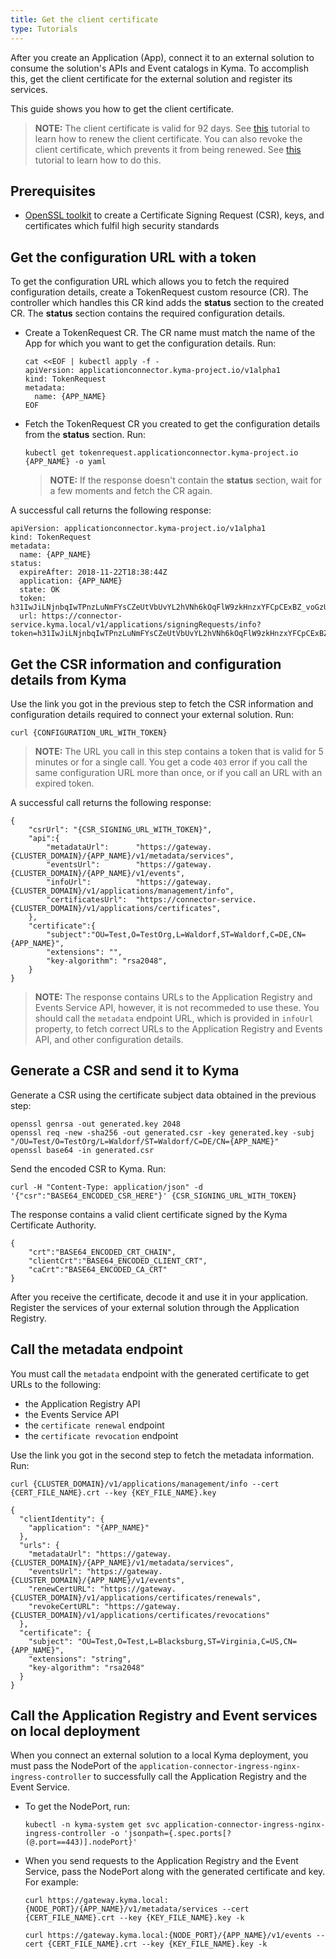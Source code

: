 ```yaml
---
title: Get the client certificate
type: Tutorials
---
```


After you create an Application (App), connect it to an external solution to consume the solution's APIs and Event catalogs in Kyma. To accomplish this, get the client certificate for the external solution and register its services.

This guide shows you how to get the client certificate.

>**NOTE:** The client certificate is valid for 92 days. See [this](#tutorials-renew-the-client-certificate) tutorial to learn how to renew the client certificate. 
You can also revoke the client certificate, which prevents it from being renewed. See [this](#tutorials-revoke-the-client-certificate) tutorial to learn how to do this.

## Prerequisites

- [OpenSSL toolkit](https://www.openssl.org/docs/man1.0.2/apps/openssl.html) to create a Certificate Signing Request (CSR), keys, and certificates which fulfil high security standards

## Get the configuration URL with a token

To get the configuration URL which allows you to fetch the required configuration details, create a TokenRequest custom resource (CR). The controller which handles this CR kind adds the **status** section to the created CR. The **status** section contains the required configuration details.

- Create a TokenRequest CR. The CR name must match the name of the App for which you want to get the configuration details. Run:
  ```
  cat <<EOF | kubectl apply -f -
  apiVersion: applicationconnector.kyma-project.io/v1alpha1
  kind: TokenRequest
  metadata:
    name: {APP_NAME}
  EOF
  ```

- Fetch the TokenRequest CR you created to get the configuration details from the **status** section. Run:
  ```
  kubectl get tokenrequest.applicationconnector.kyma-project.io {APP_NAME} -o yaml
  ```
  >**NOTE:** If the response doesn't contain the **status** section, wait for a few moments and fetch the CR again.

A successful call returns the following response:
  ```
  apiVersion: applicationconnector.kyma-project.io/v1alpha1
  kind: TokenRequest
  metadata:
    name: {APP_NAME}
  status:
    expireAfter: 2018-11-22T18:38:44Z
    application: {APP_NAME}
    state: OK
    token: h31IwJiLNjnbqIwTPnzLuNmFYsCZeUtVbUvYL2hVNh6kOqFlW9zkHnzxYFCpCExBZ_voGzUo6IVS_ExlZd4muQ==
    url: https://connector-service.kyma.local/v1/applications/signingRequests/info?token=h31IwJiLNjnbqIwTPnzLuNmFYsCZeUtVbUvYL2hVNh6kOqFlW9zkHnzxYFCpCExBZ_voGzUo6IVS_ExlZd4muQ==
  ```

## Get the CSR information and configuration details from Kyma

Use the link you got in the previous step to fetch the CSR information and configuration details required to connect your external solution. Run:

```
curl {CONFIGURATION_URL_WITH_TOKEN}
```
>**NOTE:** The URL you call in this step contains a token that is valid for 5 minutes or for a single call. You get a code `403` error if you call the same configuration URL more than once, or if you call an URL with an expired token.

A successful call returns the following response:
```
{
    "csrUrl": "{CSR_SIGNING_URL_WITH_TOKEN}",
    "api":{
        "metadataUrl":      "https://gateway.{CLUSTER_DOMAIN}/{APP_NAME}/v1/metadata/services",
        "eventsUrl":        "https://gateway.{CLUSTER_DOMAIN}/{APP_NAME}/v1/events",
        "infoUrl":          "https://gateway.{CLUSTER_DOMAIN}/v1/applications/management/info",
        "certificatesUrl":  "https://connector-service.{CLUSTER_DOMAIN}/v1/applications/certificates",
    },
    "certificate":{
        "subject":"OU=Test,O=TestOrg,L=Waldorf,ST=Waldorf,C=DE,CN={APP_NAME}",
        "extensions": "",
        "key-algorithm": "rsa2048",
    }
}
```

> **NOTE:** The response contains URLs to the Application Registry and Events Service API, however, it is not recommeded to use these. You should call the `metadata` endpoint URL, which is provided in `infoUrl` property, to fetch correct URLs to the Application Registry and Events API, and other configuration details.

## Generate a CSR and send it to Kyma

Generate a CSR using the certificate subject data obtained in the previous step:
```
openssl genrsa -out generated.key 2048
openssl req -new -sha256 -out generated.csr -key generated.key -subj "/OU=Test/O=TestOrg/L=Waldorf/ST=Waldorf/C=DE/CN={APP_NAME}"
openssl base64 -in generated.csr
```

Send the encoded CSR to Kyma. Run:
```
curl -H "Content-Type: application/json" -d '{"csr":"BASE64_ENCODED_CSR_HERE"}' {CSR_SIGNING_URL_WITH_TOKEN}
```

The response contains a valid client certificate signed by the Kyma Certificate Authority.
```
{
    "crt":"BASE64_ENCODED_CRT_CHAIN",
    "clientCrt":"BASE64_ENCODED_CLIENT_CRT",
    "caCrt":"BASE64_ENCODED_CA_CRT"
}
```

After you receive the certificate, decode it and use it in your application. Register the services of your external solution through the Application Registry.

## Call the metadata endpoint

You must call the `metadata` endpoint with the generated certificate to get URLs to the following:

- the Application Registry API
- the Events Service API
- the `certificate renewal` endpoint
- the `certificate revocation` endpoint

Use the link you got in the second step to fetch the metadata information. Run:

```
curl {CLUSTER_DOMAIN}/v1/applications/management/info --cert {CERT_FILE_NAME}.crt --key {KEY_FILE_NAME}.key
```

```
{
  "clientIdentity": {
    "application": "{APP_NAME}"
  },
  "urls": {
    "metadataUrl": "https://gateway.{CLUSTER_DOMAIN}/{APP_NAME}/v1/metadata/services",
    "eventsUrl": "https://gateway.{CLUSTER_DOMAIN}/{APP_NAME}/v1/events",
    "renewCertURL": "https://gateway.{CLUSTER_DOMAIN}/v1/applications/certificates/renewals",
    "revokeCertURL": "https://gateway.{CLUSTER_DOMAIN}/v1/applications/certificates/revocations"
  },
  "certificate": {
    "subject": "OU=Test,O=Test,L=Blacksburg,ST=Virginia,C=US,CN={APP_NAME}",
    "extensions": "string",
    "key-algorithm": "rsa2048"
  }
}
```

## Call the Application Registry and Event services on local deployment

When you connect an external solution to a local Kyma deployment, you must pass the NodePort of the `application-connector-ingress-nginx-ingress-controller` to successfully call the Application Registry and the Event Service.

- To get the NodePort, run:
  ```
  kubectl -n kyma-system get svc application-connector-ingress-nginx-ingress-controller -o 'jsonpath={.spec.ports[?(@.port==443)].nodePort}'
  ```
- When you send requests to the Application Registry and the Event Service, pass the NodePort along with the generated certificate and key. For example:
  ```
  curl https://gateway.kyma.local:{NODE_PORT}/{APP_NAME}/v1/metadata/services --cert {CERT_FILE_NAME}.crt --key {KEY_FILE_NAME}.key -k
  ```
  ```
  curl https://gateway.kyma.local:{NODE_PORT}/{APP_NAME}/v1/events --cert {CERT_FILE_NAME}.crt --key {KEY_FILE_NAME}.key -k
  ```
